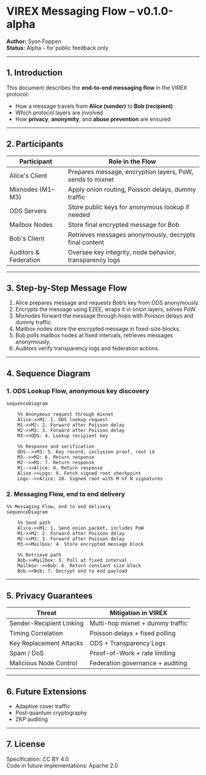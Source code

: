 
# VIREX Messaging Flow – v0.1.0-alpha

**Author:** Syon Foppen  
**Status:** Alpha – for public feedback only  

---

## 1. Introduction  

This document describes the **end-to-end messaging flow** in the VIREX protocol:  
- How a message travels from **Alice (sender)** to **Bob (recipient)**  
- Which protocol layers are involved  
- How **privacy**, **anonymity**, and **abuse prevention** are ensured  

---

## 2. Participants  

| Participant         | Role in the Flow                                        |
|---------------------|---------------------------------------------------------|
| Alice's Client       | Prepares message, encryption layers, PoW, sends to mixnet |
| Mixnodes (M1–M3)     | Apply onion routing, Poisson delays, dummy traffic       |
| ODS Servers          | Store public keys for anonymous lookup if needed        |
| Mailbox Nodes        | Store final encrypted message for Bob                   |
| Bob's Client         | Retrieves messages anonymously, decrypts final content  |
| Auditors & Federation| Oversee key integrity, node behavior, transparency logs |

---

## 3. Step-by-Step Message Flow  

1. Alice prepares message and requests Bob’s key from ODS anonymously.  
2. Encrypts the message using E2EE, wraps it in onion layers, solves PoW.  
3. Mixnodes forward the message through hops with Poisson delays and dummy traffic.  
4. Mailbox nodes store the encrypted message in fixed-size blocks.  
5. Bob polls mailbox nodes at fixed intervals, retrieves messages anonymously.  
6. Auditors verify transparency logs and federation actions.  

---

## 4. Sequence Diagram  

### 1. ODS Lookup Flow, anonymous key discovery
```MERMAID
sequenceDiagram

    %% Anonymous request through mixnet
    Alice->>M1: 1. ODS lookup request
    M1->>M2: 2. Forward after Poisson delay
    M2->>M3: 3. Forward after Poisson delay
    M3->>ODS: 4. Lookup recipient key

    %% Response and verification
    ODS-->>M3: 5. Key record, inclusion proof, root id
    M3-->>M2: 6. Return response
    M2-->>M1: 7. Return response
    M1-->>Alice: 8. Return response
    Alice->>Logs: 9. Fetch signed root checkpoint
    Logs-->>Alice: 10. Signed root with M of N signatures
```

### 2. Messaging Flow, end to end delivery
```MERMAID
%% Messaging Flow, end to end delivery
sequenceDiagram

    %% Send path
    Alice->>M1: 1. Send onion packet, includes PoW
    M1->>M2: 2. Forward after Poisson delay
    M2->>M3: 3. Forward after Poisson delay
    M3->>Mailbox: 4. Store encrypted message block

    %% Retrieve path
    Bob->>Mailbox: 5. Poll at fixed interval
    Mailbox-->>Bob: 6. Return constant size block
    Bob->>Bob: 7. Decrypt end to end payload

```

---

## 5. Privacy Guarantees  

| Threat                 | Mitigation in VIREX                  |
|------------------------|---------------------------------------|
| Sender-Recipient Linking | Multi-hop mixnet + dummy traffic      |
| Timing Correlation      | Poisson delays + fixed polling        |
| Key Replacement Attacks | ODS + Transparency Logs               |
| Spam / DoS              | Proof-of-Work + rate limiting         |
| Malicious Node Control  | Federation governance + auditing      |

---

## 6. Future Extensions  

- Adaptive cover traffic  
- Post-quantum cryptography  
- ZKP auditing  

---

## 7. License

Specification: CC BY 4.0  
Code in future implementations: Apache 2.0
